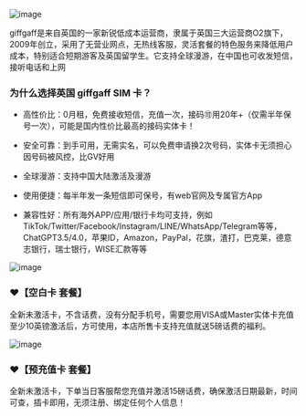![image](https://img.freesim.cc/ggimg/1.png)

   giffgaff是来自英国的一家新锐低成本运营商，隶属于英国三大运营商O2旗下，2009年创立，采用了无营业网点，无热线客服，灵活套餐的特色服务来降低用户成本，特别适合短期游客及英国留学生。它支持全球漫游，在中国也可收发短信，接听电话和上网

### 为什么选择英国 giffgaff SIM 卡？

- 高性价比：0月租，免费接收短信，充值一次，接码🉑用20年+（仅需半年保号一次），可能是国内性价比最高的接码实体卡！
 
-  安全可靠：到手可用，无需实名，可以免费申请换2次号码，实体卡无须担心因号码被风控，比GV好用

- 全球漫游：支持中国大陆激活及漫游

- 使用便捷：每半年发一条短信即可保号，有web官网及专属官方App

- 兼容性好：所有海外APP/应用/银行卡均可支持，例如TikTok/Twitter/Facebook/Instagram/LINE/WhatsApp/Telegram等等，ChatGPT3.5/4.0，苹果ID，Amazon，PayPal，花旗，渣打，巴克莱，德意志银行，瑞士银行，WISE汇款等等

![image](https://img.freesim.cc/ggimg/2.png)


### ❤️【空白卡 套餐】

全新未激活卡，不含话费，没有分配手机号，需要您用VISA或Master实体卡充值至少10英镑激活后，方可使用，本店所售卡支持充值就送5磅话费的福利。

![image](https://img.freesim.cc/ggimg/3.png)

### ❤️【预充值卡 套餐】

全新未激活卡，下单当日客服帮您充值并激活15磅话费，确保激活日期最新，时间可查，插卡即用，无须注册、绑定任何个人信息！
 